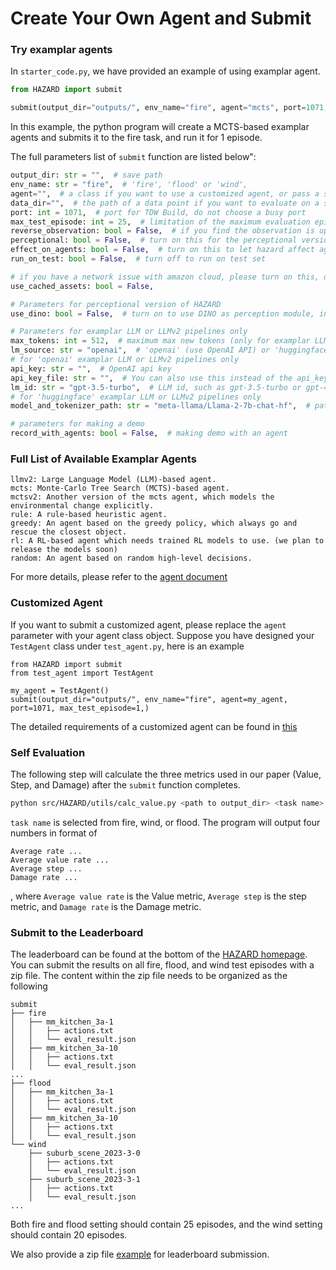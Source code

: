 # Create Your Own Agent and Submit

### Try examplar agents
In `starter_code.py`, we have provided an example of using examplar agent.
```python
from HAZARD import submit

submit(output_dir="outputs/", env_name="fire", agent="mcts", port=1071, max_test_episode=1,)

```
In this example, the python program will create a MCTS-based examplar agents and submits it to the fire task, and run it for 1 episode.

The full parameters list of `submit` function are listed below":
```python
output_dir: str = "",  # save path
env_name: str = "fire",  # 'fire', 'flood' or 'wind',
agent="",  # a class if you want to use a customized agent, or pass a string to use examplar agent
data_dir="",  # the path of a data point if you want to evaluate on a selected data point
port: int = 1071,  # port for TDW Build, do not choose a busy port
max_test_episode: int = 25,  # limitation of the maximum evaluation episodes
reverse_observation: bool = False,  # if you find the observation is upside-down, please turn on this
perceptional: bool = False,  # turn on this for the perceptional version of HAZARD
effect_on_agents: bool = False,  # turn on this to let hazard affect agents
run_on_test: bool = False,  # turn off to run on test set

# if you have a network issue with amazon cloud, please turn on this, details can be found in the common_utils document
use_cached_assets: bool = False,

# Parameters for perceptional version of HAZARD
use_dino: bool = False,  # turn on to use DINO as perception module, instead of mask R-CNN

# Parameters for examplar LLM or LLMv2 pipelines only
max_tokens: int = 512,  # maximum max new tokens (only for examplar LLM or LLMv2 pipelines)
lm_source: str = "openai",  # 'openai' (use OpenAI API) or 'huggingface' (use Huggingface models)
# for 'openai' examplar LLM or LLMv2 pipelines only
api_key: str = "",  # OpenAI api key
api_key_file: str = "",  # You can also use this instead of the api_key parameter, only if you want to use a file containing multiple keys.
lm_id: str = "gpt-3.5-turbo",  # LLM id, such as gpt-3.5-turbo or gpt-4
# for 'huggingface' examplar LLM or LLMv2 pipelines only
model_and_tokenizer_path: str = "meta-llama/Llama-2-7b-chat-hf",  # path for HF model you wish to load

# parameters for making a demo
record_with_agents: bool = False,  # making demo with an agent
```

### Full List of Available Examplar Agents
```
llmv2: Large Language Model (LLM)-based agent.
mcts: Monte-Carlo Tree Search (MCTS)-based agent.
mctsv2: Another version of the mcts agent, which models the environmental change explicitly.
rule: A rule-based heuristic agent.
greedy: An agent based on the greedy policy, which always go and rescue the closest object.
rl: A RL-based agent which needs trained RL models to use. (we plan to release the models soon)
random: An agent based on random high-level decisions.
```

For more details, please refer to the [agent document](../agents/agent.md)

### Customized Agent
If you want to submit a customized agent, please replace the `agent` parameter with your agent class object. Suppose you have designed your `TestAgent` class under `test_agent.py`, here is an example
```
from HAZARD import submit
from test_agent import TestAgent

my_agent = TestAgent()
submit(output_dir="outputs/", env_name="fire", agent=my_agent, port=1071, max_test_episode=1,)

```
The detailed requirements of a customized agent can be found in [this](../agents/custom_agent.md)

### Self Evaluation
The following step will calculate the three metrics used in our paper (Value, Step, and Damage) after the `submit` function completes.
```bash
python src/HAZARD/utils/calc_value.py <path to output_dir> <task name>
```
`task name` is selected from fire, wind, or flood.
The program will output four numbers in format of
```
Average rate ...
Average value rate ...
Average step ...
Damage rate ...
```
, where `Average value rate` is the Value metric, `Average step` is the step metric, and `Damage rate` is the Damage metric.

### Submit to the Leaderboard
The leaderboard can be found at the bottom of the [HAZARD homepage](https://vis-www.cs.umass.edu/hazard/).
You can submit the results on all fire, flood, and wind test episodes with a zip file.
The content within the zip file needs to be organized as the following
```
submit
├── fire
│   ├── mm_kitchen_3a-1
│   │   ├── actions.txt
│   │   └── eval_result.json
│   ├── mm_kitchen_3a-10
│   │   ├── actions.txt
│   │   └── eval_result.json
...
├── flood
│   ├── mm_kitchen_3a-1
│   │   ├── actions.txt
│   │   └── eval_result.json
│   ├── mm_kitchen_3a-10
│   │   ├── actions.txt
│   │   └── eval_result.json
└── wind
    ├── suburb_scene_2023-3-0
    │   ├── actions.txt
    │   └── eval_result.json
    ├── suburb_scene_2023-3-1
    │   ├── actions.txt
    │   └── eval_result.json
...
```
Both fire and flood setting should contain 25 episodes, and the wind setting should contain 20 episodes.

We also provide a zip file [example](https://drive.google.com/file/d/1NHDieF6EDI5mdCxKDGYpl3stuq-Jnteh/view?usp=sharing) for leaderboard submission.
